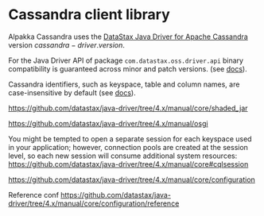 # Cassandra client library

Alpakka Cassandra uses the [DataStax Java Driver for Apache Cassandra](https://github.com/datastax/java-driver) version $cassandra-driver.version$.

For the Java Driver API of package `com.datastax.oss.driver.api` binary compatibility is guaranteed across minor and patch versions. (see [docs](https://github.com/datastax/java-driver/tree/4.x/manual/api_conventions)).

Cassandra identifiers, such as keyspace, table and column names, are case-insensitive by default (see [docs](https://github.com/datastax/java-driver/tree/4.x/manual/case_sensitivity)).

https://github.com/datastax/java-driver/tree/4.x/manual/core/shaded_jar

https://github.com/datastax/java-driver/tree/4.x/manual/osgi


You might be tempted to open a separate session for each keyspace used in your application; however, connection pools are created at the session level, so each new session will consume additional system resources:
https://github.com/datastax/java-driver/tree/4.x/manual/core#cqlsession



https://github.com/datastax/java-driver/tree/4.x/manual/core/configuration

Reference conf
https://github.com/datastax/java-driver/tree/4.x/manual/core/configuration/reference
